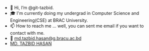 - 👋 Hi, I’m @git-tazbid.
- 🎓 I'm currently doing my undergrad in Computer Science and Engineering(CSE) at BRAC University.
- 📫 How to reach me ... well, you can sent me email if you want to contact with me.
- 📧 md.tazbid.hasan@g.bracu.ac.bd
- <div class="badge-base LI-profile-badge" data-locale="en_US" data-size="large" data-theme="dark" data-type="HORIZONTAL" data-vanity="md-tazbid-hasan" data-version="v1"><a class="badge-base__link LI-simple-link" href="https://bd.linkedin.com/in/md-tazbid-hasan?trk=profile-badge">MD. TAZBID HASAN</a></div>
              
              

<!---
    
--->
